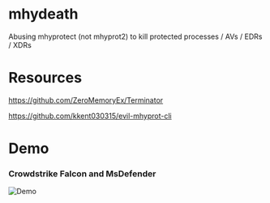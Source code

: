# mhydeath

Abusing mhyprotect (not mhyprot2) to kill protected processes / AVs / EDRs / XDRs

# Resources
https://github.com/ZeroMemoryEx/Terminator

https://github.com/kkent030315/evil-mhyprot-cli

# Demo
<h3> Crowdstrike Falcon and MsDefender </h3>

![Demo](demo.gif)
